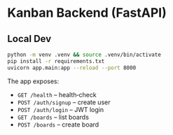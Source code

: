 # Kanban Backend (FastAPI)

## Local Dev

```bash
python -m venv .venv && source .venv/bin/activate
pip install -r requirements.txt
uvicorn app.main:app --reload --port 8000
```

The app exposes:

* `GET /health` – health‑check
* `POST /auth/signup` – create user
* `POST /auth/login` – JWT login
* `GET /boards` – list boards
* `POST /boards` – create board
